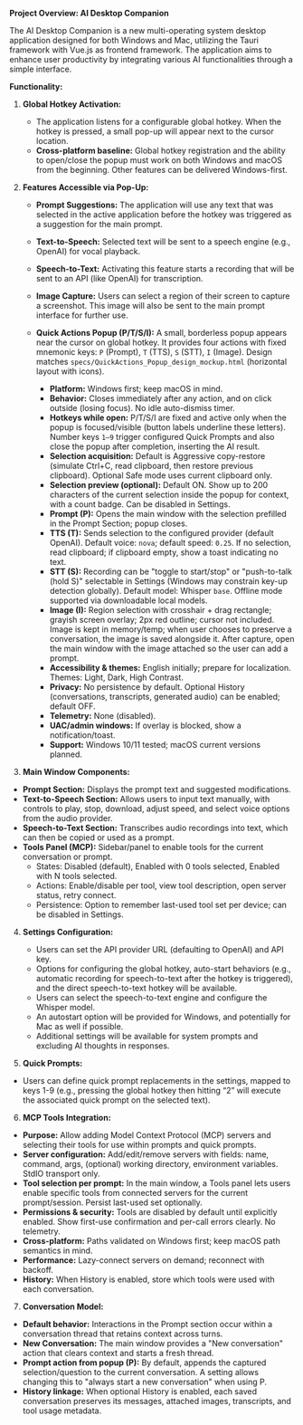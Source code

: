 **Project Overview: AI Desktop Companion**

The AI Desktop Companion is a new multi-operating system desktop application designed for both Windows and Mac, utilizing the Tauri framework with Vue.js as frontend framework. The application aims to enhance user productivity by integrating various AI functionalities through a simple interface.

**Functionality:**

1. **Global Hotkey Activation:**
   - The application listens for a configurable global hotkey. When the hotkey is pressed, a small pop-up will appear next to the cursor location.
   - **Cross-platform baseline:** Global hotkey registration and the ability to open/close the popup must work on both Windows and macOS from the beginning. Other features can be delivered Windows-first.

2. **Features Accessible via Pop-Up:**
   - **Prompt Suggestions:** The application will use any text that was selected in the active application before the hotkey was triggered as a suggestion for the main prompt.
   - **Text-to-Speech:** Selected text will be sent to a speech engine (e.g., OpenAI) for vocal playback.
   - **Speech-to-Text:** Activating this feature starts a recording that will be sent to an API (like OpenAI) for transcription.
   - **Image Capture:** Users can select a region of their screen to capture a screenshot. This image will also be sent to the main prompt interface for further use.
 
   - **Quick Actions Popup (P/T/S/I):** A small, borderless popup appears near the cursor on global hotkey. It provides four actions with fixed mnemonic keys: `P` (Prompt), `T` (TTS), `S` (STT), `I` (Image). Design matches `specs/QuickActions_Popup_design_mockup.html` (horizontal layout with icons).
     - **Platform:** Windows first; keep macOS in mind.
     - **Behavior:** Closes immediately after any action, and on click outside (losing focus). No idle auto-dismiss timer.
     - **Hotkeys while open:** P/T/S/I are fixed and active only when the popup is focused/visible (button labels underline these letters). Number keys `1–9` trigger configured Quick Prompts and also close the popup after completion, inserting the AI result.
     - **Selection acquisition:** Default is Aggressive copy-restore (simulate Ctrl+C, read clipboard, then restore previous clipboard). Optional Safe mode uses current clipboard only.
     - **Selection preview (optional):** Default ON. Show up to 200 characters of the current selection inside the popup for context, with a count badge. Can be disabled in Settings.
     - **Prompt (P):** Opens the main window with the selection prefilled in the Prompt Section; popup closes.
     - **TTS (T):** Sends selection to the configured provider (default OpenAI). Default voice: `nova`; default speed: `0.25`. If no selection, read clipboard; if clipboard empty, show a toast indicating no text.
     - **STT (S):** Recording can be "toggle to start/stop" or "push-to-talk (hold S)" selectable in Settings (Windows may constrain key-up detection globally). Default model: Whisper `base`. Offline mode supported via downloadable local models.
     - **Image (I):** Region selection with crosshair + drag rectangle; grayish screen overlay; 2px red outline; cursor not included. Image is kept in memory/temp; when user chooses to preserve a conversation, the image is saved alongside it. After capture, open the main window with the image attached so the user can add a prompt.
     - **Accessibility & themes:** English initially; prepare for localization. Themes: Light, Dark, High Contrast.
     - **Privacy:** No persistence by default. Optional History (conversations, transcripts, generated audio) can be enabled; default OFF.
     - **Telemetry:** None (disabled).
     - **UAC/admin windows:** If overlay is blocked, show a notification/toast.
     - **Support:** Windows 10/11 tested; macOS current versions planned.

3. **Main Window Components:**
  - **Prompt Section:** Displays the prompt text and suggested modifications.
  - **Text-to-Speech Section:** Allows users to input text manually, with controls to play, stop, download, adjust speed, and select voice options from the audio provider.
  - **Speech-to-Text Section:** Transcribes audio recordings into text, which can then be copied or used as a prompt.
  - **Tools Panel (MCP):** Sidebar/panel to enable tools for the current conversation or prompt.
    - States: Disabled (default), Enabled with 0 tools selected, Enabled with N tools selected.
    - Actions: Enable/disable per tool, view tool description, open server status, retry connect.
    - Persistence: Option to remember last-used tool set per device; can be disabled in Settings.

4. **Settings Configuration:**
   - Users can set the API provider URL (defaulting to OpenAI) and API key.
   - Options for configuring the global hotkey, auto-start behaviors (e.g., automatic recording for speech-to-text after the hotkey is triggered), and the direct speech-to-text hotkey will be available.
   - Users can select the speech-to-text engine and configure the Whisper model.
   - An autostart option will be provided for Windows, and potentially for Mac as well if possible.
   - Additional settings will be available for system prompts and excluding AI thoughts in responses.

5. **Quick Prompts:**
  - Users can define quick prompt replacements in the settings, mapped to keys 1-9 (e.g., pressing the global hotkey then hitting “2” will execute the associated quick prompt on the selected text).

6. **MCP Tools Integration:**
  - **Purpose:** Allow adding Model Context Protocol (MCP) servers and selecting their tools for use within prompts and quick prompts.
  - **Server configuration:** Add/edit/remove servers with fields: name, command, args, (optional) working directory, environment variables. StdIO transport only.
  - **Tool selection per prompt:** In the main window, a Tools panel lets users enable specific tools from connected servers for the current prompt/session. Persist last-used set optionally.
  - **Permissions & security:** Tools are disabled by default until explicitly enabled. Show first-use confirmation and per-call errors clearly. No telemetry.
  - **Cross-platform:** Paths validated on Windows first; keep macOS path semantics in mind.
  - **Performance:** Lazy-connect servers on demand; reconnect with backoff.
  - **History:** When History is enabled, store which tools were used with each conversation.

7. **Conversation Model:**
  - **Default behavior:** Interactions in the Prompt section occur within a conversation thread that retains context across turns.
  - **New Conversation:** The main window provides a "New conversation" action that clears context and starts a fresh thread.
  - **Prompt action from popup (P):** By default, appends the captured selection/question to the current conversation. A setting allows changing this to "always start a new conversation" when using P.
  - **History linkage:** When optional History is enabled, each saved conversation preserves its messages, attached images, transcripts, and tool usage metadata.

